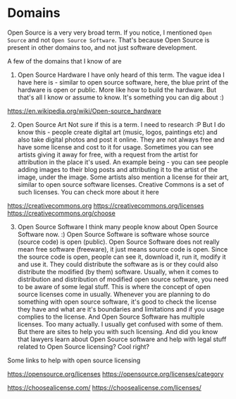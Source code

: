 # Domains

Open Source is a very very broad term. If you notice, I mentioned `Open Source`
and not `Open Source Software`. That's because Open Source is present in other
domains too, and not just software development.

A few of the domains that I know of are
1. Open Source Hardware
I have only heard of this term. The vague idea I have here is - similar to
open source software, here, the blue print of the hardware is open or public.
More like how to build the hardware. But that's all I know or assume to know.
It's something you can dig about :)

https://en.wikipedia.org/wiki/Open-source_hardware

2. Open Source Art
Not sure if this is a term. I need to research :P But I do know this - people
create digital art (music, logos, paintings etc) and also take digital photos
and post it online. They are not always free and have some license and cost to
it for usage. Sometimes you can see artists giving it away for free, with a
request from the artist for attribution in the place it's used. An example
being - you can see people adding images to their blog posts and attributing it
to the artist of the image, under the image. Some artists also mention a license
for their art, similar to open source software licenses. Creative Commons is a
set of such licenses. You can check more about it here

https://creativecommons.org
https://creativecommons.org/licenses
https://creativecommons.org/choose

3. Open Source Software
I think many people know about Open Source Software now. :) Open Source Software
is software whose source (source code) is open (public). Open Source Software
does not really mean free software (freeware), it just means source code is
open. Since the source code is open, people can see it, download it, run it,
modify it and use it. They could distribute the software as is or they could
also distribute the modified (by them) software. Usually, when it comes to
distribution and distribution of modified open source software, you need to be
aware of some legal stuff. This is where the concept of open source licenses
come in usually. Whenever you are planning to do something with open source
software, it's good to check the license they have and what are it's boundaries
and limitations and if you usage complies to the license. And Open Source
Software has multiple licenses. Too many actually. I usually get confused with
some of them. But there are sites to help you with such licensing. And did you
know that lawyers learn about Open Source software and help with legal stuff
related to Open Source licensing? Cool right?

Some links to help with open source licensing

https://opensource.org/licenses
https://opensource.org/licenses/category

https://choosealicense.com/
https://choosealicense.com/licenses/

